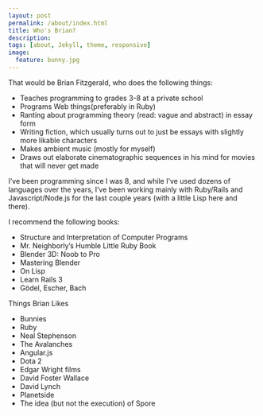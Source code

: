 ```yaml
---
layout: post
permalink: /about/index.html
title: Who's Brian?
description: 
tags: [about, Jekyll, theme, responsive]
image:
  feature: bunny.jpg
---
```



That would be Brian Fitzgerald, who does the following things:

* Teaches programming to grades 3-8 at a private school
* Programs Web things(preferably in Ruby)
* Ranting about programming theory (read: vague and abstract) in essay form
* Writing fiction, which usually turns out to just be essays with slightly more likable characters
* Makes ambient music (mostly for myself)
* Draws out elaborate cinematographic sequences in his mind for movies that will never get made

I’ve been programming since I was 8, and while I’ve used dozens of languages over the years, I’ve been working mainly with Ruby/Rails and Javascript/Node.js for the last couple years (with a little Lisp here and there). 

I recommend the following books:

* Structure and Interpretation of Computer Programs
* Mr. Neighborly’s Humble Little Ruby Book
* Blender 3D: Noob to Pro
* Mastering Blender
* On Lisp
* Learn Rails 3
* Gödel, Escher, Bach


Things Brian Likes

* Bunnies
* Ruby
* Neal Stephenson
* The Avalanches
* Angular.js
* Dota 2
* Edgar Wright films
* David Foster Wallace
* David Lynch
* Planetside
* The idea (but not the execution) of Spore
